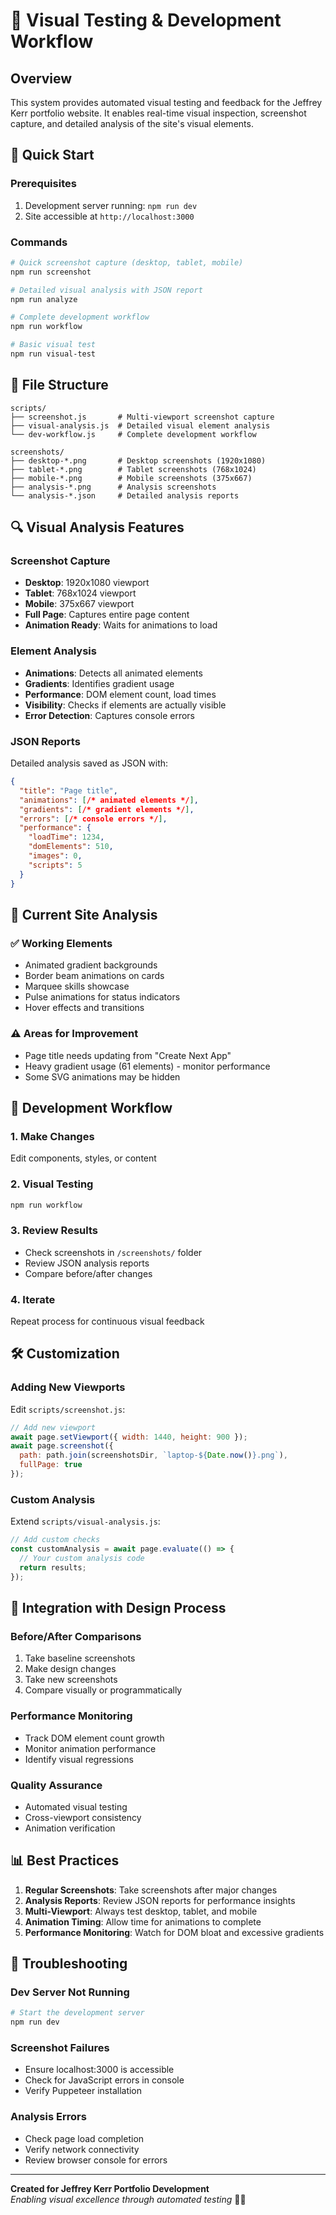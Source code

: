 # 📸 Visual Testing & Development Workflow

## Overview
This system provides automated visual testing and feedback for the Jeffrey Kerr portfolio website. It enables real-time visual inspection, screenshot capture, and detailed analysis of the site's visual elements.

## 🚀 Quick Start

### Prerequisites
1. Development server running: `npm run dev`
2. Site accessible at `http://localhost:3000`

### Commands

```bash
# Quick screenshot capture (desktop, tablet, mobile)
npm run screenshot

# Detailed visual analysis with JSON report
npm run analyze

# Complete development workflow
npm run workflow

# Basic visual test
npm run visual-test
```

## 📁 File Structure

```
scripts/
├── screenshot.js       # Multi-viewport screenshot capture
├── visual-analysis.js  # Detailed visual element analysis
└── dev-workflow.js     # Complete development workflow

screenshots/
├── desktop-*.png       # Desktop screenshots (1920x1080)
├── tablet-*.png        # Tablet screenshots (768x1024)
├── mobile-*.png        # Mobile screenshots (375x667)
├── analysis-*.png      # Analysis screenshots
└── analysis-*.json     # Detailed analysis reports
```

## 🔍 Visual Analysis Features

### Screenshot Capture
- **Desktop**: 1920x1080 viewport
- **Tablet**: 768x1024 viewport  
- **Mobile**: 375x667 viewport
- **Full Page**: Captures entire page content
- **Animation Ready**: Waits for animations to load

### Element Analysis
- **Animations**: Detects all animated elements
- **Gradients**: Identifies gradient usage
- **Performance**: DOM element count, load times
- **Visibility**: Checks if elements are actually visible
- **Error Detection**: Captures console errors

### JSON Reports
Detailed analysis saved as JSON with:
```json
{
  "title": "Page title",
  "animations": [/* animated elements */],
  "gradients": [/* gradient elements */],
  "errors": [/* console errors */],
  "performance": {
    "loadTime": 1234,
    "domElements": 510,
    "images": 0,
    "scripts": 5
  }
}
```

## 🎯 Current Site Analysis

### ✅ Working Elements
- Animated gradient backgrounds
- Border beam animations on cards
- Marquee skills showcase
- Pulse animations for status indicators
- Hover effects and transitions

### ⚠️ Areas for Improvement
- Page title needs updating from "Create Next App"
- Heavy gradient usage (61 elements) - monitor performance
- Some SVG animations may be hidden

## 🔄 Development Workflow

### 1. Make Changes
Edit components, styles, or content

### 2. Visual Testing
```bash
npm run workflow
```

### 3. Review Results
- Check screenshots in `/screenshots/` folder
- Review JSON analysis reports
- Compare before/after changes

### 4. Iterate
Repeat process for continuous visual feedback

## 🛠️ Customization

### Adding New Viewports
Edit `scripts/screenshot.js`:
```javascript
// Add new viewport
await page.setViewport({ width: 1440, height: 900 });
await page.screenshot({ 
  path: path.join(screenshotsDir, `laptop-${Date.now()}.png`),
  fullPage: true 
});
```

### Custom Analysis
Extend `scripts/visual-analysis.js`:
```javascript
// Add custom checks
const customAnalysis = await page.evaluate(() => {
  // Your custom analysis code
  return results;
});
```

## 🎨 Integration with Design Process

### Before/After Comparisons
1. Take baseline screenshots
2. Make design changes
3. Take new screenshots
4. Compare visually or programmatically

### Performance Monitoring
- Track DOM element count growth
- Monitor animation performance
- Identify visual regressions

### Quality Assurance
- Automated visual testing
- Cross-viewport consistency
- Animation verification

## 📊 Best Practices

1. **Regular Screenshots**: Take screenshots after major changes
2. **Analysis Reports**: Review JSON reports for performance insights
3. **Multi-Viewport**: Always test desktop, tablet, and mobile
4. **Animation Timing**: Allow time for animations to complete
5. **Performance Monitoring**: Watch for DOM bloat and excessive gradients

## 🚨 Troubleshooting

### Dev Server Not Running
```bash
# Start the development server
npm run dev
```

### Screenshot Failures
- Ensure localhost:3000 is accessible
- Check for JavaScript errors in console
- Verify Puppeteer installation

### Analysis Errors
- Check page load completion
- Verify network connectivity
- Review browser console for errors

---

**Created for Jeffrey Kerr Portfolio Development**  
*Enabling visual excellence through automated testing* 🎨✨